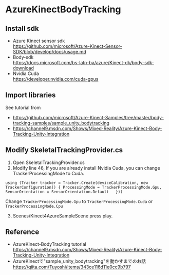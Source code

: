 # AzureKinectBodyTracking  
## Install sdk  
 - Azure Kinect sensor sdk  
https://github.com/microsoft/Azure-Kinect-Sensor-SDK/blob/develop/docs/usage.md  
 - Body-sdk  
https://docs.microsoft.com/bs-latn-ba/azure/Kinect-dk/body-sdk-download  
 - Nvidia Cuda  
https://developer.nvidia.com/cuda-gpus 
  
## Import libraries  
See tutorial from  
 - https://github.com/microsoft/Azure-Kinect-Samples/tree/master/body-tracking-samples/sample_unity_bodytracking  
 - https://channel9.msdn.com/Shows/Mixed-Reality/Azure-Kinect-Body-Tracking-Unity-Integration
  
## Modify SkeletalTrackingProvider.cs  
1. Open SkeletalTrackingProvider.cs
2. Modify line 46, If you are already install Nvidia Cuda, you can change TrackerProcessingMode to Cuda.
  ```
  using (Tracker tracker = Tracker.Create(deviceCalibration, new TrackerConfiguration() { ProcessingMode = TrackerProcessingMode.Gpu, SensorOrientation = SensorOrientation.Default   }))
  ```  
  Change `TrackerProcessingMode.Gpu` to `TrackerProcessingMode.Cuda` or `TrackerProcessingMode.Cpu`  
    
3. Scenes/Kinect4AzureSampleScene press play.  
  
## Reference  
 - AzureKinect-BodyTracking tutorial  
https://channel9.msdn.com/Shows/Mixed-Reality/Azure-Kinect-Body-Tracking-Unity-Integration  
 - AzureKinectで"sample_unity_bodytracking"を動かすまでのお話  
https://qiita.com/Tuyoshi/items/343ce116d11e0cc9b797
  
  
